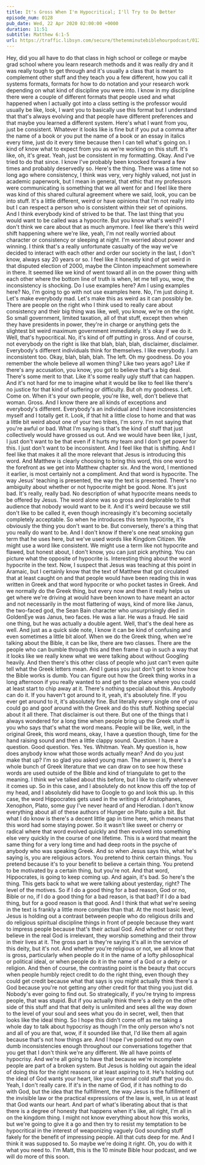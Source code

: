 ```yaml
---
title: It's Gross When I'm Hypocritical; I'll Try to Do Better
episode_num: 0128
pub_date: Wed, 22 Apr 2020 02:00:00 +0000
duration: 11:51
subtitle: Matthew 6:1-5
url: https://traffic.libsyn.com/secure/thetenminutebiblehourpodcast/0128_-_Its_Gross_When_Im_Hypocritical.mp3
---
```


 Hey, did you all have to do that class in high school or college or maybe grad school where you learn research methods and it was really dry and it was really tough to get through and it's usually a class that is meant to complement other stuff and they teach you a few different, how you call it systems formats, formats for how to do notation and your research work depending on what kind of discipline you were into. I know in my discipline there were a couple of different formats that people used and what happened when I actually got into a class setting is the professor would usually be like, look, I want you to basically use this format but I understand that that's always evolving and that people have different preferences and that maybe you learned a different system. Here's what I want from you, just be consistent. Whatever it looks like is fine but if you put a comma after the name of a book or you put the name of a book or an essay in italics every time, just do it every time because then I can tell what's going on. I kind of know what to expect from you as we're working on this stuff. It's like, oh, it's great. Yeah, just be consistent in my formatting. Okay. And I've tried to do that since. I know I've probably been knocked forward a few times and probably deservedly so. Here's the thing. There was a time not so long ago where consistency, I think was very, very highly valued, not just in academic paperwork, but I mean in general, that ethic that my professors were communicating is something that we all went for and I feel like there was kind of this shared cultural agreement where we said, look, you can be into stuff. It's a little different, weird or have opinions that I'm not really into but I can respect a person who is consistent within their set of opinions. And I think everybody kind of strived to be that. The last thing that you would want to be called was a hypocrite. But you know what's weird? I don't think we care about that as much anymore. I feel like there's this weird shift happening where we're like, yeah, I'm not really worried about character or consistency or sleeping at night. I'm worried about power and winning. I think that's a really unfortunate casualty of the way we've decided to interact with each other and order our society in the last, I don't know, always say 20 years or so. I feel like it honestly kind of got weird in that disputed election of 2000, maybe the Clinton impeachment somewhere in there. It seemed like we kind of went toward all in on the power thing with each other where the bottom line of truth is when, let me tell you, wow, the inconsistency is shocking. Do I use examples here? Am I using examples here? No, I'm going to go with not use examples here. No, I'm just doing it. Let's make everybody mad. Let's make this as weird as it can possibly be. There are people on the right who I think used to really care about consistency and their big thing was like, well, you know, we're on the right. So small government, limited taxation, all of that stuff, except then when they have presidents in power, they're in charge or anything gets the slightest bit weird maximum government immediately. It's okay if we do it. Well, that's hypocritical. No, it's kind of off putting in gross. And of course, not everybody on the right is like that blah, blah, blah, disclaimer, disclaimer. Everybody's different individuals think for themselves. I like everybody. I am inconsistent too. Okay, blah, blah, blah. The left. Oh my goodness. Do you remember the whole believe all women thing? Like two years ago? Like if there's any accusation, you know, you got to believe that's a big deal. There's some merit to that. Like it's some really ugly stuff that can happen. And it's not hard for me to imagine what it would be like to feel like there's no justice for that kind of suffering or difficulty. But oh my goodness. Left. Come on. When it's your own people, you're like, well, don't believe that woman. Gross. And I know there are all kinds of exceptions and everybody's different. Everybody's an individual and I have inconsistencies myself and I totally get it. Look, if that hit a little close to home and that was a little bit weird about one of your two tribes, I'm sorry. I'm not saying that you're awful or bad. What I'm saying is that's the kind of stuff that just collectively would have grossed us out. And we would have been like, I just, I just don't want to be that even if it hurts my team and I don't get power for this. I just don't want to be inconsistent. And I feel like that is shifting. And I feel like that makes it all the more relevant that Jesus is introducing this word. And Matthew is clearly choosing to bring this word, this one word to the forefront as we get into Matthew chapter six. And the word, I mentioned it earlier, is most certainly not a compliment. And that word is hypocrite. The way Jesus' teaching is presented, the way the text is presented. There's no ambiguity about whether or not hypocrite might be good. None. It's just bad. It's really, really bad. No description of what hypocrite means needs to be offered by Jesus. The word alone was so gross and deplorable to that audience that nobody would want to be it. And it's weird because we still don't like to be called it, even though increasingly it's becoming societally completely acceptable. So when he introduces this term hypocrite, it's obviously the thing you don't want to be. But conversely, there's a thing that you really do want to be. And I don't know if there's one neat smoking gun term that he uses here, but we've used words like Kingdom Citizen. We might use a word like consistent. We might use a term like not hypocrite and flawed, but honest about, I don't know, you can just pick anything. You can picture what the opposite of hypocrite is. Interesting thing about the word hypocrite in the text. Now, I suspect that Jesus was teaching at this point in Aramaic, but I certainly know that the text of Matthew that got circulated that at least caught on and that people would have been reading this in was written in Greek and that word hypocrite or who pocket tastes in Greek. And we normally do the Greek thing, but every now and then it really helps us get where we're driving at would have been known to have meant an actor and not necessarily in the most flattering of ways, kind of more like Janus, the two-faced god, the Sean Bain character who unsurprisingly died in GoldenEye was Janus, two faces. He was a liar. He was a fraud. He said one thing, but he was actually a double agent. Well, that's the deal here as well. And just as a quick side note, I know it can be kind of confusing and even sometimes a little bit aloof. When we do the Greek thing, when we're talking about the Bible, it can be like, there are two classes. There are the people who can bumble through this and then frame it up in such a way that it looks like we really knew what we were talking about without Googling heavily. And then there's this other class of people who just can't even quite tell what the Greek letters mean. And I guess you just don't get to know how the Bible works is dumb. You can figure out how the Greek thing works in a long afternoon if you really wanted to and get to the place where you could at least start to chip away at it. There's nothing special about this. Anybody can do it. If you haven't got around to it, yeah, it's absolutely fine. If you ever get around to it, it's absolutely fine. But literally every single one of you could go and goof around with the Greek and do this stuff. Nothing special about it all there. That disclaimer is out there. But one of the things that I always wondered for a long time when people bring up the Greek stuff is you who says that's what the word means. People will be like, well, in the original Greek, this word means, okay, I have a question though, time for the hand raising sound and then a little clappy sound. Question. I have a question. Good question. Yes. Yes. Whitman. Yeah. My question is, how does anybody know what those words actually mean? And do you just make that up? I'm so glad you asked young man. The answer is, there's a whole bunch of Greek literature that we can draw on to see how these words are used outside of the Bible and kind of triangulate to get to the meaning. I think we've talked about this before, but I like to clarify whenever it comes up. So in this case, and I absolutely do not know this off the top of my head, and I absolutely did have to Google to go and look this up. In this case, the word Hippocrates gets used in the writings of Aristophanes, Xenophon, Plato, some guy I've never heard of and Herodian. I don't know everything about all of these authors of Hunger on Plato quite a bit. But what I do know is there's a decent little gap in time here, which means that this word had some staying power. So it wasn't like sweet or cherry or radical where that word evolved quickly and then evolved into something else very quickly in the course of one lifetime. This is a word that meant the same thing for a very long time and had deep roots in the psyche of anybody who was speaking Greek. And so when Jesus says this, what he's saying is, you are religious actors. You pretend to think certain things. You pretend because it's to your benefit to believe a certain thing. You pretend to be motivated by a certain thing, but you're not. And that word, Hippocrates, is going to keep coming up. And again, it's bad. So here's the thing. This gets back to what we were talking about yesterday, right? The level of the motives. So if I do a good thing for a bad reason, God or no, Bible or no, if I do a good thing for a bad reason, is that bad? If I do a bad thing, but for a good reason is that good. And I think that what we're seeing in the text is frankly a little more complex than that. At the most basic level, Jesus is holding out a contrast between people who do religious drills and do religious spiritual discipline things in front of people because they want to impress people because that's their actual God. And whether or not they believe in the real God is irrelevant, they worship something and their throw in their lives at it. The gross part is they're saying it's all in the service of this deity, but it's not. And whether you're religious or not, we all know that is gross, particularly when people do it in the name of a lofty philosophical or political ideal, or when people do it in the name of a God or a deity or religion. And then of course, the contrasting point is the beauty that occurs when people humbly reject credit to do the right thing, even though they could get credit because what that says is you might actually think there's a God because you're not getting any other credit for that thing you just did. Nobody's ever going to find out. So strategically, if you're trying to impress people, that was stupid. But if you actually think there's a deity on the other side of this stuff and that that deity is unlimited and sees all the way down to the level of your soul and sees what you do in secret, well, then that looks like the ideal thing. So I hope this didn't come off as me taking a whole day to talk about hypocrisy as though I'm the only person who's not and all of you are that, wow, if it sounded like that, I'd like them all again because that's not how things are. And I hope I've pointed out my own dumb inconsistencies enough throughout our conversations together that you get that I don't think we're any different. We all have points of hypocrisy. And we're all going to have that because we're incomplete people are part of a broken system. But Jesus is holding out again the ideal of doing this for the right reasons or at least aspiring to it. He's holding out the ideal of God wants your heart, like your external cold stuff that you do. Yeah, I don't really care. If it's in the name of God, if it has nothing to do with God, but the idea that the fulfillment, the way Jesus is the fulfillment of the invisible law or the practical expressions of the law is, well, in us at least that God wants our heart. And part of what's liberating about that is that there is a degree of honesty that happens when it's like, all right, I'm all in on the kingdom thing. I might not know everything about how this works, but we're going to give it a go and then try to resist my temptation to be hypocritical in the interest of weaponizing vaguely God sounding stuff fakely for the benefit of impressing people. All that cuts deep for me. And I think it was supposed to. So maybe we're doing it right. Oh, you do with it what you need to. I'm Matt, this is the 10 minute Bible hour podcast, and we will do more of this soon.